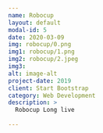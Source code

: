 ```yaml
---
name: Robocup
layout: default
modal-id: 5
date: 2020-03-09
img: robocup/0.png
img1: robocup/1.png
img2: robocup/2.jpeg
img3: 
alt: image-alt
project-date: 2019
client: Start Bootstrap
category: Web Development
description: >
  Robocup Long live
  
---
```


